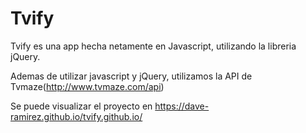 # Tvify

Tvify es una app hecha netamente en Javascript, utilizando la libreria jQuery.

Ademas de utilizar javascript y jQuery, utilizamos la API de Tvmaze(http://www.tvmaze.com/api)

Se puede visualizar el proyecto en https://dave-ramirez.github.io/tvify.github.io/
